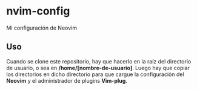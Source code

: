 # nvim-config
Mi configuración de Neovim

## Uso
Cuando se clone este repositorio, hay que hacerlo en la raíz del directorio de usuario, o sea en **/home/[nombre-de-usuario]**. Luego hay que copiar los directorios en dicho directorio para que cargue la configuración del **Neovim** y el administrador de plugins **Vim-plug**.
